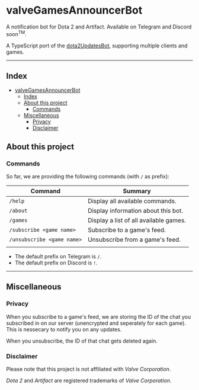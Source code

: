 # valveGamesAnnouncerBot

A notification bot for Dota 2 and Artifact.
Available on Telegram and Discord soon<sup>TM</sup>.

A TypeScript port of the [dota2UpdatesBot](https://github.com/zachkont/dotaUpdatesBot/blob/development/updater.py), supporting multiple clients and games.

---
## Index
- [valveGamesAnnouncerBot](#valvegamesannouncerbot)
  - [Index](#index)
  - [About this project](#about-this-project)
    - [Commands](#commands)
  - [Miscellaneous](#miscellaneous)
    - [Privacy](#privacy)
    - [Disclaimer](#disclaimer)

## About this project

### Commands

So far, we are providing the following commands (with `/` as prefix):

| Command                    | Summary                                |
| -------------------------- | -------------------------------------- |
| `/help`                    | Display all available commands.        |
| `/about`                   | Display information about this bot.    |
| `/games`                   | Display a list of all available games. |
| `/subscribe <game name>`   | Subscribe to a game's feed.            |
| `/unsubscribe <game name>` | Unsubscribe from a game's feed.        |
|  |

* The default prefix on Telegram is `/`.
* The default prefix on Discord is `!`.

---

## Miscellaneous

### Privacy

When you subscribe to a game's feed, we are storing the ID of the chat you subscribed in on our server (unencrypted and seperately for each game). This is nessecary to notify you on any updates.

When you unsubscribe, the ID of that chat gets deleted again.


### Disclaimer

Please note that this project is not affiliated with *Valve Corporation*.

*Dota 2* and *Artifact* are registered trademarks of *Valve Corporation*.